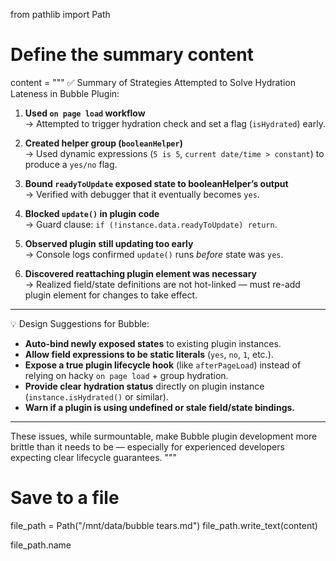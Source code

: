 from pathlib import Path

# Define the summary content
content = """
✅ Summary of Strategies Attempted to Solve Hydration Lateness in Bubble Plugin:

1. **Used `on page load` workflow**  
   → Attempted to trigger hydration check and set a flag (`isHydrated`) early.

2. **Created helper group (`booleanHelper`)**  
   → Used dynamic expressions (`5 is 5`, `current date/time > constant`) to produce a `yes/no` flag.

3. **Bound `readyToUpdate` exposed state to booleanHelper’s output**  
   → Verified with debugger that it eventually becomes `yes`.

4. **Blocked `update()` in plugin code**  
   → Guard clause: `if (!instance.data.readyToUpdate) return`.

5. **Observed plugin still updating too early**  
   → Console logs confirmed `update()` runs *before* state was `yes`.

6. **Discovered reattaching plugin element was necessary**  
   → Realized field/state definitions are not hot-linked — must re-add plugin element for changes to take effect.

---

💡 Design Suggestions for Bubble:

- **Auto-bind newly exposed states** to existing plugin instances.
- **Allow field expressions to be static literals** (`yes`, `no`, `1`, etc.).
- **Expose a true plugin lifecycle hook** (like `afterPageLoad`) instead of relying on hacky `on page load` + group hydration.
- **Provide clear hydration status** directly on plugin instance (`instance.isHydrated()` or similar).
- **Warn if a plugin is using undefined or stale field/state bindings.**

---

These issues, while surmountable, make Bubble plugin development more brittle than it needs to be — especially for experienced developers expecting clear lifecycle guarantees.
"""

# Save to a file
file_path = Path("/mnt/data/bubble tears.md")
file_path.write_text(content)

file_path.name
